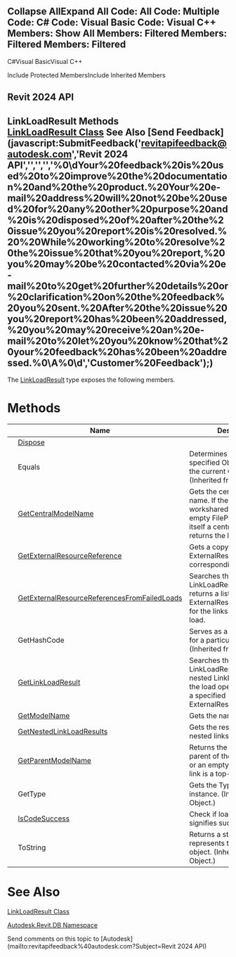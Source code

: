 ﻿

Collapse AllExpand All Code: All Code: Multiple Code: C# Code: Visual Basic Code: Visual C++  Members: Show All Members: Filtered Members: Filtered Members: Filtered   
---  
  
C#Visual BasicVisual C++

Include Protected MembersInclude Inherited Members

Revit 2024 API  
---  
LinkLoadResult Methods  
[LinkLoadResult Class](f846bfb0-b047-9332-567f-75ae880d8359.md) See Also [Send Feedback](javascript:SubmitFeedback\('revitapifeedback@autodesk.com','Revit 2024 API','','','','%0\\dYour%20feedback%20is%20used%20to%20improve%20the%20documentation%20and%20the%20product.%20Your%20e-mail%20address%20will%20not%20be%20used%20for%20any%20other%20purpose%20and%20is%20disposed%20of%20after%20the%20issue%20you%20report%20is%20resolved.%20%20While%20working%20to%20resolve%20the%20issue%20that%20you%20report,%20you%20may%20be%20contacted%20via%20e-mail%20to%20get%20further%20details%20or%20clarification%20on%20the%20feedback%20you%20sent.%20After%20the%20issue%20you%20report%20has%20been%20addressed,%20you%20may%20receive%20an%20e-mail%20to%20let%20you%20know%20that%20your%20feedback%20has%20been%20addressed.%0\\A%0\\d','Customer%20Feedback'\);)  
---  
  
The [LinkLoadResult](f846bfb0-b047-9332-567f-75ae880d8359.md) type exposes the following members.

# Methods

|  | Name | Description |
| --- | --- | --- |
|  | [Dispose](f9a77193-63c9-849a-1b9a-7252494d7b8c.md) |  |
|  | Equals | Determines whether the specified Object is equal to the current Object. (Inherited from Object.) |
|  | [GetCentralModelName](0c134190-7821-0528-b69c-0253eb0af981.md) | Gets the central model's name. If the link is not workshared, this returns an empty FilePath. If the link is itself a central model, this returns the link's name. |
|  | [GetExternalResourceReference](d2b5e2f8-f3b6-04bf-2a0e-8112998848a3.md) | Gets a copy of the ExternalResourceReference corresponding to the link. |
|  | [GetExternalResourceReferencesFromFailedLoads](c80085bc-0123-6dc6-69ab-9cc2510d33d2.md) | Searches this and all nested LinkLoadResults, and returns a list of ExternalResourceReferences for the links that failed to load. |
|  | GetHashCode | Serves as a hash function for a particular type.  (Inherited from Object.) |
|  | [GetLinkLoadResult](4a95fab0-b61f-10d5-045b-539eee095135.md) | Searches this LinkLoadResult and all nested LinkLoadResults for the load operation results of a specified ExternalResourceReference. |
|  | [GetModelName](b2192b76-593d-53f4-3792-2dd81a4da6c4.md) | Gets the name of the model. |
|  | [GetNestedLinkLoadResults](098e7995-b0bd-7197-0336-4a597f53eb9d.md) | Gets the results for this link's nested links. |
|  | [GetParentModelName](e7006cf3-c4d1-a8c3-9bc2-4478a91b0188.md) | Returns the name of the parent of the linked model, or an empty FilePath if the link is a top-level link. |
|  | GetType | Gets the Type of the current instance. (Inherited from Object.) |
|  | [IsCodeSuccess](703ef1de-1fe5-dad6-da35-c0b8d8e5be8c.md) | Check if load result code signifies success. |
|  | ToString | Returns a string that represents the current object. (Inherited from Object.) |
  
# See Also

[LinkLoadResult Class](f846bfb0-b047-9332-567f-75ae880d8359.md)

[Autodesk.Revit.DB Namespace](87546ba7-461b-c646-cbb1-2cb8f5bff8b2.md)

Send comments on this topic to [Autodesk](mailto:revitapifeedback%40autodesk.com?Subject=Revit 2024 API)